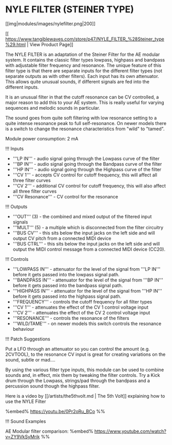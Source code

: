# NYLE FILTER (STEINER TYPE)
[[img|modules/images/nylefilter.png|200]]

[[ https://www.tangiblewaves.com/store/p47/NYLE_FILTER_%28Steiner_type%29.html | View Product Page]]


The NYLE FILTER is an adaptation of the Steiner Filter for the AE modular system. It contains the classic filter types lowpass, highpass and bandpass with adjustable filter frequency and resonance. The unique feature of this filter type is that there are separate inputs for the different filter types (not separate outputs as with other filters). Each input has its own attenuator.  This allows quite unusual sounds, if different signals are fed into the different inputs.

It is an unusual filter in that the cutoff resonance can be CV controlled, a major reason to add this to your AE system. This is really useful for varying sequences and melodic sounds in particular.

The sound goes from quite soft filtering with low resonance setting to a quite intense resonance peak to full self-resonance. On newer models there is a switch to change the resonance characteristics from "wild" to "tamed".

Module power consumption: 2 mA

!!! Inputs
* '''LP IN''' - audio signal going through the Lowpass curve of the filter
* '''BP IN''' - audio signal going through the Bandpass curve of the filter
* '''HP IN''' - audio signal going through the Highpass curve of the filter
* '''CV 1''' - accepts CV control for cutoff frequency, this will affect all three filter curves
* '''CV 2''' - additional CV control for cutoff frequency, this will also affect all three filter curves
* '''CV Resonance''' - CV control for the resonance

!!! Outputs
* '''OUT''' (3) - the combined and mixed output of the filtered input signals
* '''MULT''' (5) - a multiple which is disconnected from the filter circuitry
* '''BUS CV''' - this sits below the input jacks on the left side and will output CV pitch from a connected MIDI device
* '''BUS CTRL''' - this sits below the input jacks on the left side and will output the MIDI control message from a connected MIDI device (CC20).

!!! Controls
* '''LOWPASS IN''' - attenuator for the level of the signal from '''LP IN''' before it gets passed into the lowpass signal path.
* '''BANDPASS IN''' - attenuator for the level of the signal from '''BP IN''' before it gets passed into the bandpass signal path.
* '''HIGHPASS IN''' - attenuator for the level of the signal from '''HP IN''' before it gets passed into the highpass signal path.
* '''FREQUENCY''' - controls the cutoff frequency for all filter types
* '''CV 1''' - attenuates the effect of the CV 1 control voltage input
* '''CV 2''' - attenuates the effect of the CV 2 control voltage input
* '''RESONANCE''' - controls the resonance of the filters
* '''WILD/TAME''' - on newer models this switch controls the resonance behaviour

!!! Patch Suggestions

Put a LFO through an attenuator so you can control the amount (e.g. 2CVTOOL), to the resonance CV input is great for creating variations on the sound, subtle or mad....

By using the various filter type inputs, this module can be used to combine sounds and, in effect, mix them by tweaking the filter controls. Try a Kick drum through the Lowpass, strings/pad through the bandpass and a percussion sound though the highpass filter.

Here is a video by [[/artists/the5thvolt.md | The 5th Volt]] explaining how to use the NYLE Filter

%embed% https://youtu.be/0Pr2oRu_BCo %%

!!! Sound Examples

AE Modular filter comparison:
%embed% https://www.youtube.com/watch?v=ZY9VkSyMrik %%
